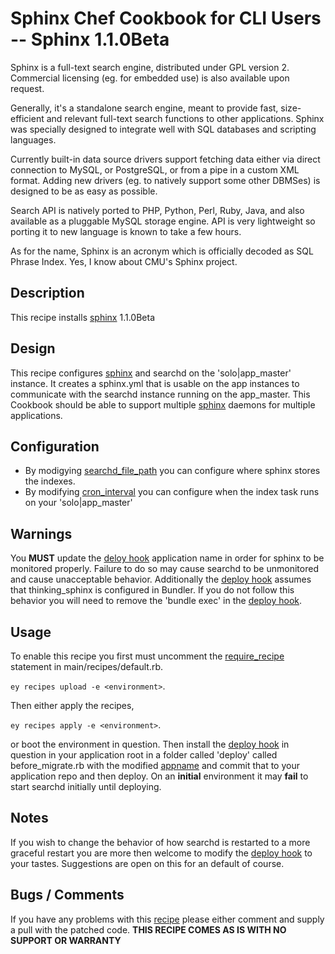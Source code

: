 Sphinx Chef Cookbook for CLI Users -- Sphinx 1.1.0Beta
=========
Sphinx is a full-text search engine, distributed under GPL version 2. Commercial licensing (eg. for embedded use) is also available upon request.

Generally, it's a standalone search engine, meant to provide fast, size-efficient and relevant full-text search functions to other applications. Sphinx was specially designed to integrate well with SQL databases and scripting languages.

Currently built-in data source drivers support fetching data either via direct connection to MySQL, or PostgreSQL, or from a pipe in a custom XML format. Adding new drivers (eg. to natively support some other DBMSes) is designed to be as easy as possible.

Search API is natively ported to PHP, Python, Perl, Ruby, Java, and also available as a pluggable MySQL storage engine. API is very lightweight so porting it to new language is known to take a few hours.

As for the name, Sphinx is an acronym which is officially decoded as SQL Phrase Index. Yes, I know about CMU's Sphinx project. 

Description
--------

This recipe installs [sphinx][1] 1.1.0Beta

Design
--------

This recipe configures [sphinx][1] and searchd on the 'solo|app_master' instance.  It creates a sphinx.yml that is usable on the app instances to communicate with the searchd instance running on the app_master.  This Cookbook should be able to support multiple [sphinx][1] daemons for multiple applications.

Configuration
--------

* By modigying [searchd_file_path][6] you can configure where sphinx
  stores the indexes.
* By modifying [cron_interval][7] you can configure when the index task
  runs on your 'solo|app_master'


Warnings
--------

You **MUST** update the [deloy hook][3] application name in order for sphinx to be monitored properly.  Failure to do so may cause searchd to be unmonitored and cause unacceptable behavior.  Additionally the [deploy hook][3] assumes that thinking_sphinx is configured in Bundler.  If you do not follow this behavior you will need to remove the 'bundle exec' in the [deploy hook][3].

Usage
--------

To enable this recipe you first must uncomment the [require_recipe][9] statement in main/recipes/default.rb.

``ey recipes upload -e <environment>``.  

Then either apply the recipes,

``ey recipes apply -e <environment>``. 

or boot the environment in question.  Then install the [deploy hook][3] in question in your application root in a folder called 'deploy' called before_migrate.rb with the modified [appname][3] and commit that to your application repo and then deploy.  On an **initial** environment it may **fail** to start searchd initially until deploying. 


Notes
--------

If you wish to change the behavior of how searchd is restarted to a more graceful restart you are more then welcome to modify the [deploy hook][3] to your tastes.  Suggestions are open on this for an default of course.   


Bugs / Comments
--------

If you have any problems with this [recipe][5] please either comment and supply a pull with the patched code.  **THIS RECIPE COMES AS IS WITH NO SUPPORT OR WARRANTY**

[1]: http://sphinxsearch.com/
[2]: http://dev.null
[3]: https://github.com/damm/appcloud-tsphinx2/blob/master/before_migrate.rb
[4]: http://docs.engineyard.com/appcloud/howtos/customizations/custom-chef-recipes
[5]: https://github.com/damm/appcloud-tsphinx2
[6]: https://github.com/damm/appcloud-tsphinx2/blob/master/attributes/tsphinx2.rb#L16
[7]: https://github.com/damm/appcloud-tsphinx2/blob/master/attributes/tsphinx2.rb#L8
[9]: http://github.com/engineyard/ey-cloud-recipes/blob/master/cookbooks/main/recipes/default.rb
[10]: http://docs.engineyard.com/appcloud/guides/deployment/home#engine-yard-cli-user-guide
